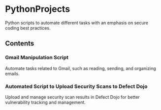 # PythonProjects

Python scripts to automate different tasks with an emphasis on secure coding best practices.

## Contents

### Gmail Manipulation Script
Automate tasks related to Gmail, such as reading, sending, and organizing emails.

### Automated Script to Upload Security Scans to Defect Dojo
Upload and manage security scan results in Defect Dojo for better vulnerability tracking and management.